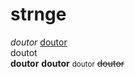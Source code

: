 # strnge
<i>doutor</i>
<u>doutor</u>
<br>doutot</br>
<strong>doutor</strong>
<b>doutor</b>
<small>doutor</small>
<del>doutor</del>
